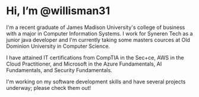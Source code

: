 # Hi, I’m @willisman31

I'm a recent graduate of James Madison University's college of business with a major in Computer Information Systems.  I work for Syneren Tech as a junior java developer and I'm currently taking some masters cources at Old Dominion University in Computer Science.

I have attained IT certifications from CompTIA in the Sec+ce, AWS in the Cloud Practitioner, and Microsoft in the Azure Fundamentals, AI Fundamentals, and Security Fundamentals.

I'm working on my software development skills and have several projects underway; please check them out!
<!---
willisman31/willisman31 is a ✨ special ✨ repository because its `README.md` (this file) appears on your GitHub profile.
You can click the Preview link to take a look at your changes.
--->

